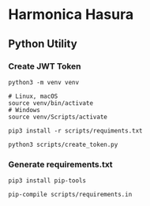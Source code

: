 # Harmonica Hasura

## Python Utility

### Create JWT Token

```shell
python3 -m venv venv

# Linux, macOS
source venv/bin/activate
# Windows
source venv/Scripts/activate

pip3 install -r scripts/requiments.txt

python3 scripts/create_token.py
```

### Generate requirements.txt

```shell
pip3 install pip-tools

pip-compile scripts/requirements.in
```
